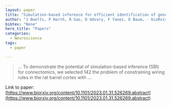 ```yaml
---
layout: paper
title: "Simulation-based inference for efficient identification of generative models in connectomics"
author: "J Boelts, P Harth, R Gao, D Udvary, F Yanez, D Baum… - bioRxiv, 2023 - biorxiv.org"
bibtex: "None"
hero_title: "Papers"
categories:
  - Neuroscience
tags:
  - paper

---
```

>… To demonstrate the potential of simulation-based inference (SBI) for connectomics, we selected 142 the problem of constraining wiring rules in the rat barrel cortex with …

Link to paper: [https://www.biorxiv.org/content/10.1101/2023.01.31.526269.abstract](https://www.biorxiv.org/content/10.1101/2023.01.31.526269.abstract)
